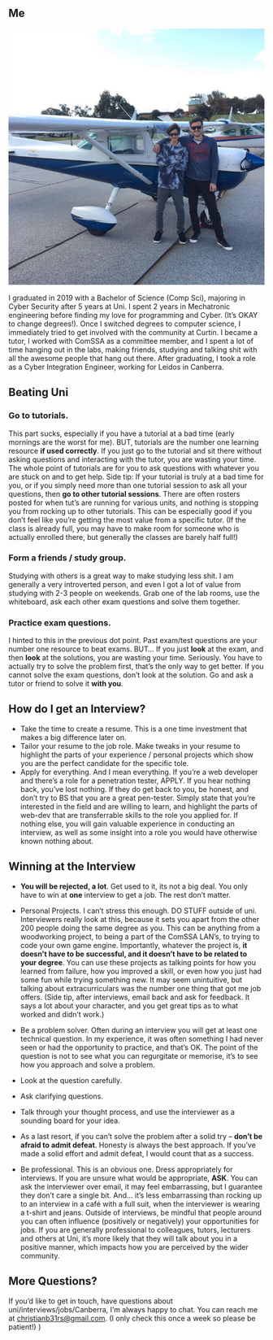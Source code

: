 ## Me

![Christian](https://github.com/lukeperson/ComSSA_Wiki/blob/master/Collaborators/Christian_Brunette/images/main_photo.jpg)

I graduated in 2019 with a Bachelor of Science (Comp Sci), majoring in Cyber Security after 5 years at Uni. I spent 2 years in Mechatronic engineering before finding my love for programming and Cyber. (It’s OKAY to change degrees!).
Once I switched degrees to computer science, I immediately tried to get involved with the community at Curtin. I became a tutor, I worked with ComSSA as a committee member, and I spent a lot of time hanging out in the labs, making friends, studying and talking shit with all the awesome people that hang out there. 
After graduating, I took a role as a Cyber Integration Engineer, working for Leidos in Canberra. 

## Beating Uni
### Go to tutorials.
This part sucks, especially if you have a tutorial at a bad time (early mornings are the worst for me). BUT, tutorials are the number one learning resource **if used correctly**. If you just go to the tutorial and sit there without asking questions and interacting with the tutor, you are wasting your time. The whole point of tutorials are for you to ask questions with whatever you are stuck on and to get help. 
Side tip: If your tutorial is truly at a bad time for you, or if you simply need more than one tutorial session to ask all your questions, then **go to other tutorial sessions**. There are often rosters posted for when tut’s are running for various units, and nothing is stopping you from rocking up to other tutorials. This can be especially good if you don’t feel like you’re getting the most value from a specific tutor.  (If the class is already full, you may have to make room for someone who is actually enrolled there, but generally the classes are barely half full!)

### Form a friends / study group.
Studying with others is a great way to make studying less shit. I am generally a very introverted person, and even I got a lot of value from studying with 2-3 people on weekends. Grab one of the lab rooms, use the whiteboard, ask each other exam questions and solve them together.

### Practice exam questions.
I hinted to this in the previous dot point. Past exam/test questions are your number one resource to beat exams. BUT… If you just **look** at the exam, and then **look** at the solutions, you are wasting your time. Seriously. You have to actually try to solve the problem first, that’s the only way to get better. If you cannot solve the exam questions, don’t look at the solution. Go and ask a tutor or friend to solve it **with you**. 

## How do I get an Interview?
-	Take the time to create a resume. This is a one time investment that makes a big difference later on. 
-	Tailor your resume to the job role. Make tweaks in your resume to highlight the parts of your experience / personal projects which show you are the perfect candidate for the specific tole.
-	 Apply for everything. And I mean everything. If you’re a web developer and there’s a role for a penetration tester, APPLY. If you hear nothing back, you’ve lost nothing. If they do get back to you, be honest, and don’t try to BS that you are a great pen-tester. Simply state that you’re interested in the field and are willing to learn, and highlight the parts of web-dev that are transferrable skills to the role you applied for. If nothing else, you will gain valuable experience in conducting an interview, as well as some insight into a role you would have otherwise known nothing about.

## Winning at the Interview
-	**You will be rejected, a lot**. Get used to it, its not a big deal. You only have to win at **one** interview to get a job. The rest don’t matter.

-	Personal Projects.
I can’t stress this enough. DO STUFF outside of uni. Interviewers really look at this, because it sets you apart from the other 200 people doing the same degree as you. This can be anything from a woodworking project, to being a part of the ComSSA LAN’s, to trying to code your own game engine. Importantly, whatever the project is, **it doesn’t have to be successful, and it doesn’t have to be related to your degree**. You can use these projects as talking points for how you learned from failure, how you improved a skill, or even how you just had some fun while trying something new. 
It may seem unintuitive, but talking about extracurriculars was the number one thing that got me job offers. (Side tip, after interviews, email back and ask for feedback. It says a lot about your character, and you get great tips as to what worked and didn’t work.) 

-	Be a problem solver.
Often during an interview you will get at least one technical question. In my experience, it was often something I had never seen or had the opportunity to practice, and that’s OK. The point of the question is not to see what you can regurgitate or memorise, it’s to see how you approach and solve a problem.
-	Look at the question carefully. 
-	Ask clarifying questions.
-	Talk through your thought process, and use the interviewer as a sounding board for your idea.
-	As a last resort, if you can’t solve the problem after a solid try – **don’t be afraid to admit defeat**. Honesty is always the best approach. If you’ve made a solid effort and admit defeat, I would count that as a success.

-	Be professional.
This is an obvious one.
Dress appropriately for interviews. If you are unsure what would be appropriate, **ASK**. You can ask the interviewer over email, it may feel embarrassing, but I guarantee they don’t care a single bit. And… it’s less embarrassing than rocking up to an interview in a café with a full suit, when the interviewer is wearing a t-shirt and jeans.
Outside of interviews, be mindful that people around you can often influence (positively or negatively) your opportunities for jobs. If you are generally professional to colleagues, tutors, lecturers and others at Uni, it’s more likely that they will talk about you in a positive manner, which impacts how you are perceived by the wider community.

## More Questions?
If you’d like to get in touch, have questions about uni/interviews/jobs/Canberra, I’m always happy to chat. You can reach me at christianb31rs@gmail.com. (I only check this once a week so please be patient!)
)

